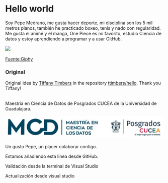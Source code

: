 # Hello world

Soy Pepe Medrano, me gusta hacer deporte, mi disciplina son los 5 mil metros planos, también he practicado boxeo, tenis y nado con regularidad. Me gusta el animé y el manga, One Piece es mi favorito, estudio Ciencia de datos y estoy aprendiendo a programar y a usar GitHub.

![](https://i.giphy.com/media/v1.Y2lkPTc5MGI3NjExenh5aXEyODYybWw2MWk0Y2ZnZXVvcDhpeGI3N2cwM211dmhuYTdxZSZlcD12MV9pbnRlcm5hbF9naWZfYnlfaWQmY3Q9Zw/nq2SJM73tDBpsAy6qH/giphy.gif)

[Fuente:Giphy](https://i.giphy.com/media/v1.Y2lkPTc5MGI3NjExenh5aXEyODYybWw2MWk0Y2ZnZXVvcDhpeGI3N2cwM211dmhuYTdxZSZlcD12MV9pbnRlcm5hbF9naWZfYnlfaWQmY3Q9Zw/nq2SJM73tDBpsAy6qH/giphy.gif)


### Original
Original idea by [Tiffany Timbers](https://github.com/ttimbers) in the repository [ttimbers/hello](https://github.com/ttimbers/hello). Thank you Tiffany!

<br>
Maestría en Ciencia de Datos de Posgrados CUCEA de la Universidad de Guadalajara.  

![](https://raw.githubusercontent.com/vcuspinera/UDG_MCD_Project_Dev_I/main/actividades/img/MCD_logo.png)


Un gusto Pepe, un placer colaborar contigo.

Estamos añadiendo esta linea desde GitHub.

Validación desde la terminal de Visual Studio

Actualización desde visual studio
